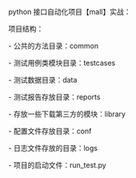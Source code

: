 python 接口自动化项目【mall】实战：

项目结构：

\- 公共的方法目录：common

\- 测试用例类模块目录：testcases

\- 测试数据目录：data

\- 测试报告存放目录：reports

\- 存放一些下载第三方的模块：library

\- 配置文件存放目录：conf

\- 日志文件存放的目录：logs

\- 项目的启动文件：run_test.py